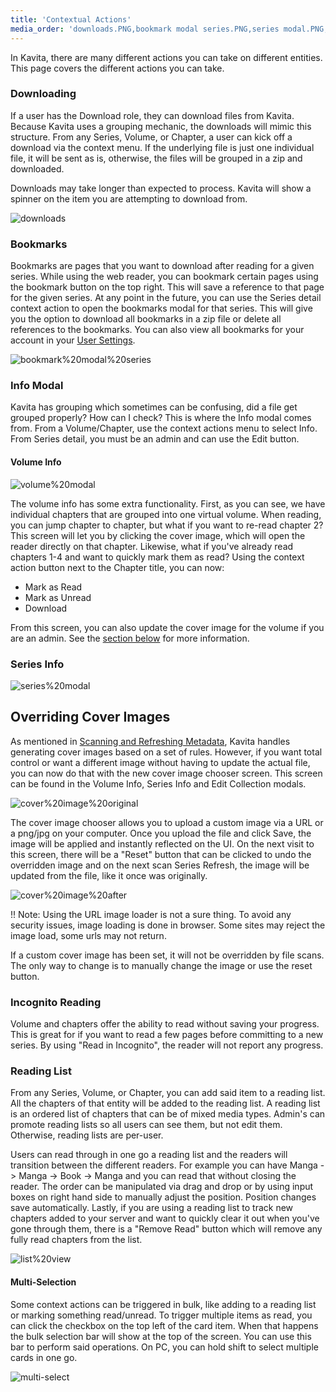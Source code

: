 ```yaml
---
title: 'Contextual Actions'
media_order: 'downloads.PNG,bookmark modal series.PNG,series modal.PNG,volume modal.PNG,cover image original.PNG,cover image after.PNG,kavita_Library_Filtering.jpg,kavita_Library_Filtering2.jpg,list view.PNG,multi-select.gif'
---
```


In Kavita, there are many different actions you can take on different entities. This page covers the different actions you can take.


### Downloading
If a user has the Download role, they can download files from Kavita. Because Kavita uses a grouping mechanic, the downloads will mimic this structure. From any Series, Volume, or Chapter, a user can kick off a download via the context menu. If the underlying file is just one individual file, it will be sent as is, otherwise, the files will be grouped in a zip and downloaded. 

Downloads may take longer than expected to process. Kavita will show a spinner on the item you are attempting to download from. 

![downloads](downloads.PNG "downloads")

### Bookmarks
Bookmarks are pages that you want to download after reading for a given series. While using the web reader, you can bookmark certain pages using the bookmark button on the top right. This will save a reference to that page for the given series. At any point in the future, you can use the Series detail context action to open the bookmarks modal for that series. This will give you the option to download all bookmarks in a zip file or delete all references to the bookmarks. You can also view all bookmarks for your account in your [User Settings](https://wiki.kavitareader.com/en/guides/preferences#bookmarks). 

![bookmark%20modal%20series](bookmark%20modal%20series.PNG "bookmark%20modal%20series")

### Info Modal
Kavita has grouping which sometimes can be confusing, did a file get grouped properly? How can I check? This is where the Info modal comes from. From a Volume/Chapter, use the context actions menu to select Info. From Series detail, you must be an admin and can use the Edit button.

#### Volume Info
![volume%20modal](volume%20modal.PNG "volume%20modal")

The volume info has some extra functionality. First, as you can see, we have individual chapters that are grouped into one virtual volume. When reading, you can jump chapter to chapter, but what if you want to re-read chapter 2? This screen will let you by clicking the cover image, which will open the reader directly on that chapter. Likewise, what if you've already read chapters 1-4 and want to quickly mark them as read? Using the context action button next to the Chapter title, you can now: 
* Mark as Read
* Mark as Unread
* Download

From this screen, you can also update the cover image for the volume if you are an admin. See the [section below](https://wiki.kavitareader.com/en/guides/contextual-actions#overriding-cover-images) for more information.

### Series Info
![series%20modal](series%20modal.PNG "series%20modal")


## Overriding Cover Images
As mentioned in [Scanning and Refreshing Metadata](https://wiki.kavitareader.com/en/guides/scanning-analyzing-and-refreshing-metadata#what-happens-during-analysis), Kavita handles generating cover images based on a set of rules. However, if you want total control or want a different image without having to update the actual file, you can now do that with the new cover image chooser screen. This screen can be found in the Volume Info, Series Info and Edit Collection modals.

![cover%20image%20original](cover%20image%20original.PNG "cover%20image%20original")

The cover image chooser allows you to upload a custom image via a URL or a png/jpg on your computer. Once you upload the file and click Save, the image will be applied and instantly reflected on the UI. On the next visit to this screen, there will be a "Reset" button that can be clicked to undo the overridden image and on the next scan Series Refresh, the image will be updated from the file, like it once was originally.

![cover%20image%20after](cover%20image%20after.PNG "cover%20image%20after")

!! Note: Using the URL image loader is not a sure thing. To avoid any security issues, image loading is done in browser. Some sites may reject the image load, some urls may not return. 

If a custom cover image has been set, it will not be overridden by file scans. The only way to change is to manually change the image or use the reset button.

### Incognito Reading
Volume and chapters offer the ability to read without saving your progress. This is great for if you want to read a few pages before committing to a new series. By using "Read in Incognito", the reader will not report any progress. 

### Reading List
From any Series, Volume, or Chapter, you can add said item to a reading list. All the chapters of that entity will be added to the reading list. A reading list is an ordered list of chapters that can be of mixed media types. Admin's can promote reading lists so all users can see them, but not edit them. Otherwise, reading lists are per-user. 

Users can read through in one go a reading list and the readers will transition between the different readers. For example you can have Manga -> Manga -> Book -> Manga and you can read that without closing the reader. The order can be manipulated via drag and drop or by using input boxes on right hand side to manually adjust the position. Position changes save automatically. Lastly, if you are using a reading list to track new chapters added to your server and want to quickly clear it out when you've gone through them, there is a "Remove Read" button which will remove any fully read chapters from the list. 

![list%20view](list%20view.PNG "list%20view")


#### Multi-Selection
Some context actions can be triggered in bulk, like adding to a reading list or marking something read/unread. To trigger multiple items as read, you can click the checkbox on the top left of the card item. When that happens the bulk selection bar will show at the top of the screen. You can use this bar to perform said operations. On PC, you can hold shift to select multiple cards in one go. 

![multi-select](multi-select.gif "multi-select")